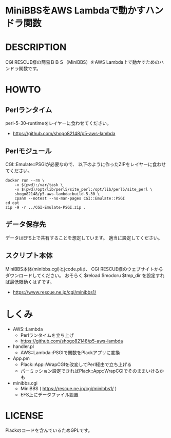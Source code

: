 # MiniBBSをAWS Lambdaで動かすハンドラ関数

# DESCRIPTION

CGI RESCUE様の簡易ＢＢＳ（MiniBBS）をAWS Lambda上で動かすためのハンドラ関数です。

# HOWTO

## Perlランタイム

perl-5-30-runtimeをレイヤーに食わせてください。

* https://github.com/shogo82148/p5-aws-lambda

## Perlモジュール

CGI::Emulate::PSGIが必要なので、
以下のように作ったZIPをレイヤーに食わせてください。

```
docker run --rm \
    -v $(pwd):/var/task \
    -v $(pwd)/opt/lib/perl5/site_perl:/opt/lib/perl5/site_perl \
    shogo82148/p5-aws-lambda:build-5.30 \
    cpanm --notest --no-man-pages CGI::Emulate::PSGI
cd opt
zip -9 -r ../CGI-Emulate-PSGI.zip .
```

## データ保存先

データはEFS上で共有することを想定しています。
適当に設定してください。

## スクリプト本体

MiniBBS本体(minibbs.cgi)とjcode.plは、
CGI RESCUE様のウェブサイトからダウンロードしてください。
おそらく $reload $modoru $tmp_dir を設定すれば最低限動くはずです。

* https://www.rescue.ne.jp/cgi/minibbs1/

# しくみ

* AWS::Lambda
  * Perlランタイムを立ち上げ
  * https://github.com/shogo82148/p5-aws-lambda
* handler.pl
  * AWS::Lambda::PSGIで関数をPlackアプリに変換
* App.pm
  * Plack::App::WrapCGIを改変してPerl経由で立ち上げる
  * パーミッション設定できればPlack::App::WrapCGIでそのままいけるかも
* minibbs.cgi
  * MiniBBS ( https://rescue.ne.jp/cgi/minibbs1/ )
  * EFS上にデータファイル設置


# LICENSE

Plackのコードを含んでいるためGPLです。

